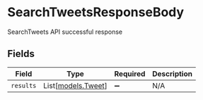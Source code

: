 # SearchTweetsResponseBody

SearchTweets API successful response


## Fields

| Field                                    | Type                                     | Required                                 | Description                              |
| ---------------------------------------- | ---------------------------------------- | ---------------------------------------- | ---------------------------------------- |
| `results`                                | List[[models.Tweet](../models/tweet.md)] | :heavy_minus_sign:                       | N/A                                      |